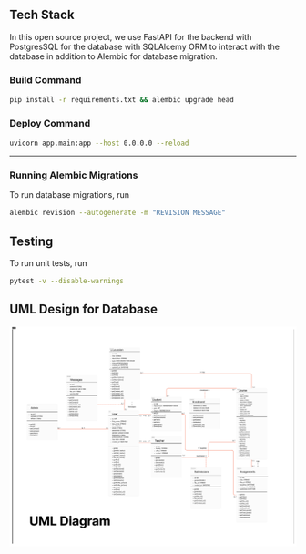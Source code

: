 ## Tech Stack
In this open source project, we use FastAPI for the backend with PostgresSQL for the database with SQLAlcemy ORM to interact with the database in addition to Alembic for database migration.

### Build Command
```sh
pip install -r requirements.txt && alembic upgrade head
```

### Deploy Command
```sh
uvicorn app.main:app --host 0.0.0.0 --reload
```

---

### Running Alembic Migrations
To run database migrations, run
```sh
alembic revision --autogenerate -m "REVISION MESSAGE"
```

## Testing
To run unit tests, run
```sh
pytest -v --disable-warnings
```


## UML Design for Database

![UML](./assets/UML.png)